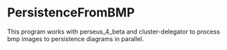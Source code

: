 # PersistenceFromBMP

This program works with perseus_4_beta and cluster-delegator to process bmp images to persistence diagrams in parallel.



